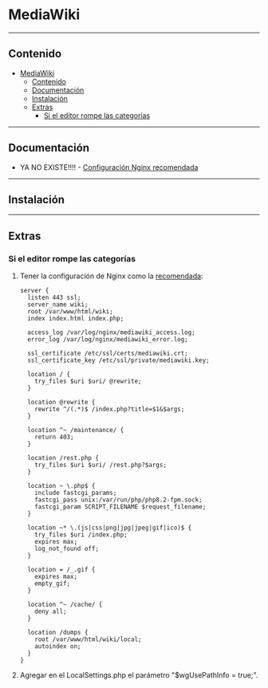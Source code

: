 # MediaWiki

---

## Contenido

- [MediaWiki](#mediawiki)
  - [Contenido](#contenido)
  - [Documentación](#documentación)
  - [Instalación](#instalación)
  - [Extras](#extras)
    - [Si el editor rompe las categorías](#si-el-editor-rompe-las-categorías)

---

## Documentación

- YA NO EXISTE!!!! - [Configuración Nginx recomendada](https://www.nginx.com/resources/wiki/start/topics/recipes/mediawiki/)

---

## Instalación

---

## Extras

### Si el editor rompe las categorías

1. Tener la configuración de Nginx como la [recomendada](#documentación):

   ```nginx
   server {
     listen 443 ssl;
     server_name wiki;
     root /var/www/html/wiki;
     index index.html index.php;

     access_log /var/log/nginx/mediawiki_access.log;
     error_log /var/log/nginx/mediawiki_error.log;

     ssl_certificate /etc/ssl/certs/mediawiki.crt;
     ssl_certificate_key /etc/ssl/private/mediawiki.key;

     location / {
       try_files $uri $uri/ @rewrite;
     }

     location @rewrite {
       rewrite ^/(.*)$ /index.php?title=$1&$args;
     }

     location ^~ /maintenance/ {
       return 403;
     }

     location /rest.php {
       try_files $uri $uri/ /rest.php?$args;
     }

     location ~ \.php$ {
       include fastcgi_params;
       fastcgi_pass unix:/var/run/php/php8.2-fpm.sock;
       fastcgi_param SCRIPT_FILENAME $request_filename;
     }

     location ~* \.(js|css|png|jpg|jpeg|gif|ico)$ {
       try_files $uri /index.php;
       expires max;
       log_not_found off;
     }

     location = /_.gif {
       expires max;
       empty_gif;
     }

     location ^~ /cache/ {
       deny all;
     }

     location /dumps {
       root /var/www/html/wiki/local;
       autoindex on;
     }
   }
   ```

2. Agregar en el LocalSettings.php el parámetro "$wgUsePathInfo = true;".
